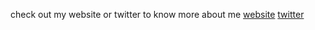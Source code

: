 check out my website or twitter to know more about me
[website](https://soykush.com)
[twitter](https://twitter.com/notthatkush)
